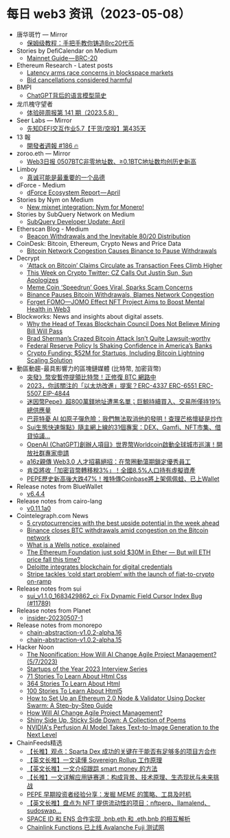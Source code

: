 # 每日 web3 资讯（2023-05-08）

- 唐华斑竹 — Mirror
  - [保姆级教程：手把手教你铸造Brc20代币](https://mirror.xyz/0x731644a15A2C445825F7Bd6002870c49B83bc859/uRklYY-kjNkk2sRzOQ7sNzr1bBTpzI7TjyW7w1wjiZM)
- Stories by DefiCalendar on Medium
  - [Mainnet Guide — BRC-20](https://medium.com/@CalendarDefi/mainnet-guide-brc-20-101b3565b98e?source=rss-4949be3a0c7a------2)
- Ethereum Research - Latest posts
  - [Latency arms race concerns in blockspace markets](https://ethresear.ch/t/latency-arms-race-concerns-in-blockspace-markets/14957/9)
  - [Bid cancellations considered harmful](https://ethresear.ch/t/bid-cancellations-considered-harmful/15500/2)
- BMPI
  - [ChatGPT背后的语言模型简史](https://www.bmpi.dev/dev/deep-learning/nlp-language-models/)
- 龙爪槐守望者
  - [体验碎周报第 141 期（2023.5.8）](https://www.ftium4.com/ux-weekly-141.html)
- Seer Labs — Mirror
  - [先知DEFI交互作业5.7【干货/空投】第435天](https://mirror.xyz/seerlabs.eth/y4vhsKV0CU2N1hrNV85b1NA3MWmehOCizDh3Y4Awf44)
- 13 報
  - [開發者週報 #186 🔥](https://www.ethanhuang13.com/p/186)
- zoroo.eth — Mirror
  - [Web3日报 0507BTC非零地址数、≥0.1BTC地址数均创历史新高](https://mirror.xyz/zoroo.eth/7foxQeHxzi68PrJgF2X1WDud_rfwW8minsnlGM5cXXo)
- Limboy
  - [真诚可能是最重要的一个品德](https://limboy.me/posts/sincerity/)
- dForce - Medium
  - [dForce Ecosystem Report — April](https://medium.com/dforcenet/dforce-ecosystem-report-april-afb7092b0f8d?source=rss----ed9dcd685d4a---4)
- Stories by Nym on Medium
  - [New mixnet integration: Nym for Monero!](https://blog.nymtech.net/new-mixnet-integration-nym-for-monero-f0a3068e803f?source=rss-31df456bf882------2)
- Stories by SubQuery Network on Medium
  - [SubQuery Developer Update: April](https://subquery.medium.com/subquery-developer-update-april-64939ca2e96b?source=rss-363112002081------2)
- Etherscan Blog - Medium
  - [Beacon Withdrawals and the Inevitable 80/20 Distribution](https://medium.com/etherscan-blog/beacon-withdrawals-and-the-inevitable-80-20-distribution-712928f9be8c?source=rss----3f7df27da979---4)
- CoinDesk: Bitcoin, Ethereum, Crypto News and Price Data
  - [Bitcoin Network Congestion Causes Binance to Pause Withdrawals](https://www.coindesk.com/markets/2023/05/07/bitcoin-network-congestion-causes-binance-to-pause-withdrawals/?utm_medium=referral&utm_source=rss&utm_campaign=headlines)
- Decrypt
  - ['Attack on Bitcoin’ Claims Circulate as Transaction Fees Climb Higher](https://decrypt.co/139259/bitcoin-ddos-ordinals-inscriptions-attack)
  - [This Week on Crypto Twitter: CZ Calls Out Justin Sun, Sun Apologizes](https://decrypt.co/139242/this-week-on-crypto-twitter-cz-calls-out-justin-sun-apologizes)
  - [Meme Coin ‘Speedrun’ Goes Viral, Sparks Scam Concerns](https://decrypt.co/139220/meme-coin-speedrun-goes-viral-sparks-scam-concerns)
  - [Binance Pauses Bitcoin Withdrawals, Blames Network Congestion](https://decrypt.co/139228/binance-pauses-bitcoin-withdrawals-blames-network-congestion)
  - [Forget FOMO—JOMO Effect NFT Project Aims to Boost Mental Health in Web3](https://decrypt.co/139147/joy-of-missing-out-nfts-to-launch-on-magic-eden-supporting-mental-health-through-digital-art)
- Blockworks: News and insights about digital assets.
  - [Why the Head of Texas Blockchain Council Does Not Believe Mining Bill Will Pass](https://blockworks.co/news/texas-blockchain-council-mining-bill)
  - [Brad Sherman’s Crazed Bitcoin Attack Isn’t Quite Lawsuit-worthy](https://blockworks.co/news/brad-sherman-bitcoin-tax-evaders)
  - [Federal Reserve Policy Is Shaking Confidence in America’s Banks](https://blockworks.co/news/federal-reserve-policy-confidence-banks)
  - [Crypto Funding: $52M for Startups, Including Bitcoin Lightning Scaling Solution](https://blockworks.co/news/crypto-funding-down-52m-startups)
- 動區動趨-最具影響力的區塊鏈媒體 (比特幣, 加密貨幣)
  - [突發》幣安暫停提領比特幣！正修復 BTC 網路中](https://www.blocktempo.com/binance-closed-bitcoin-withdrawals/)
  - [2023，你該關注的「以太坊改進」提案？ERC-4337 ERC-6551 ERC-5507 EIP-4844](https://www.blocktempo.com/2023-summarize-ethereum-upgrade-plan/)
  - [迷因幣Pepe》超800萬鎂地址遭黑名單；巨鯨持續買入、交易所僅持19%總供應量](https://www.blocktempo.com/a-users-pepe-address-was-blacklisted/)
  - [巴菲特憂 AI 如原子彈危險：我們無法取消他的發明！查理芒格懷疑是炒作](https://www.blocktempo.com/warren-buffett-compares-ai-to-atom-bomb/)
  - [Sui生態快速盤點》隨主網上線的31個專案：DEX、Gamfi、NFT市集、借貸協議…](https://www.blocktempo.com/first-batch-goes-online-on-sui-mainnet/)
  - [OpenAI (ChatGPT)創辦人項目》世界幣Worldcoin啟動全球城市巡演！開放社群專家申請](https://www.blocktempo.com/worldcoin-community-specialist-application-is-open/)
  - [a16z親傳 Web3.0 人才招募絕招：在幣圈動蕩期鎖定優秀員工](https://www.blocktempo.com/a16z-teaching-how-to-recruit-workers-of-web3/)
  - [肯亞將收「加密貨幣轉移稅3%」！全國8.5%人口持有虛擬資產](https://www.blocktempo.com/kenya-wants-to-tax-cryptocurrencies/)
  - [PEPE歷史新高後大跌47%！推特傳Coinbase將上架佩佩蛙、已上Wallet](https://www.blocktempo.com/pepe-price-plummeted-by-40/)
- Release notes from BlueWallet
  - [v6.4.4](https://github.com/BlueWallet/BlueWallet/releases/tag/v6.4.4)
- Release notes from cairo-lang
  - [v0.11.1a0](https://github.com/starkware-libs/cairo-lang/releases/tag/v0.11.1a0)
- Cointelegraph.com News
  - [5 cryptocurrencies with the best upside potential in the week ahead](https://cointelegraph.com/news/5-cryptocurrencies-with-the-best-upside-potential-in-the-week-ahead)
  - [Binance closes BTC withdrawals amid congestion on the Bitcoin network](https://cointelegraph.com/news/binance-closes-btc-withdrawals-amid-congestion-on-the-bitcoin-network)
  - [What is a Wells notice, explained](https://cointelegraph.com/explained/what-is-a-wells-notice-explained)
  - [The Ethereum Foundation just sold $30M in Ether — But will ETH price fall this time?](https://cointelegraph.com/news/the-ethereum-foundation-just-sold-30m-in-ether-but-will-eth-price-fall-this-time)
  - [Deloitte integrates blockchain for digital credentials](https://cointelegraph.com/news/deloitte-integrates-blockchain-for-digital-credentials)
  - [Stripe tackles ‘cold start problem’ with the launch of fiat-to-crypto on-ramp](https://cointelegraph.com/news/stripe-tackles-cold-start-problem-with-the-launch-of-fiat-to-crypto-onramp)
- Release notes from sui
  - [sui_v1.1.0_1683429862_ci: Fix Dynamic Field Cursor Index Bug (#11789)](https://github.com/MystenLabs/sui/releases/tag/sui_v1.1.0_1683429862_ci)
- Release notes from Planet
  - [insider-20230507-1](https://github.com/Planetable/Planet/releases/tag/insider-20230507-1)
- Release notes from monorepo
  - [chain-abstraction-v1.0.2-alpha.16](https://github.com/connext/monorepo/releases/tag/chain-abstraction-v1.0.2-alpha.16)
  - [chain-abstraction-v1.0.2-alpha.15](https://github.com/connext/monorepo/releases/tag/chain-abstraction-v1.0.2-alpha.15)
- Hacker Noon
  - [The Noonification: How Will AI Change Agile Project Management? (5/7/2023)](https://hackernoon.com/5-7-2023-noonification?source=rss)
  - [Startups of the Year 2023 Interview Series](https://hackernoon.com/startups-of-the-year-2023-interview-series?source=rss)
  - [71 Stories To Learn About Html Css](https://hackernoon.com/71-stories-to-learn-about-html-css?source=rss)
  - [364 Stories To Learn About Html](https://hackernoon.com/364-stories-to-learn-about-html?source=rss)
  - [100 Stories To Learn About Html5](https://hackernoon.com/100-stories-to-learn-about-html5?source=rss)
  - [How to Set Up an Ethereum 2.0 Node & Validator Using Docker Swarm: A Step-by-Step Guide](https://hackernoon.com/how-to-set-up-an-ethereum-20-node-and-validator-using-docker-swarm-a-step-by-step-guide?source=rss)
  - [How Will AI Change Agile Project Management?](https://hackernoon.com/how-will-ai-change-agile-project-management?source=rss)
  - [Shiny Side Up, Sticky Side Down: A Collection of Poems](https://hackernoon.com/shiny-side-up-sticky-side-down-a-collection-of-poems?source=rss)
  - [NVIDIA's Perfusion AI Model Takes Text-to-Image Generation to the Next Level](https://hackernoon.com/nvidias-perfusion-ai-model-takes-text-to-image-generation-to-the-next-level?source=rss)
- ChainFeeds精选
  - [【长推】观点：Sparta Dex 成功的关键在于能否有足够多的项目方合作](https://twitter.com/nintendodoomed/status/1655045007198531584)
  - [【英文长推】一文读懂 Sovereign Rollup 工作原理](https://twitter.com/doganeth_en/status/1655080845642702848)
  - [【英文长推】一文介绍跟踪 smart money 的方法](https://twitter.com/crypthoem/status/1654498629875376129)
  - [【长推】一文详解应用链赛道：构成背景、技术原理、生态现状与未来挑战](https://twitter.com/chasey_07/status/1654798316801081345)
  - [PEPE 早期投资者经验分享：发掘 MEME 的策略、工具及时机](https://www.panewslab.com/zh/articledetails/gyla3lyv.html)
  - [【英文长推】盘点为 NFT 提供流动性的项目：nftperp、llamalend、sudoswap...](https://twitter.com/flowslikeosmo/status/1654863614279573506)
  - [SPACE ID 和 ENS 合作实现 .bnb.eth 和 .eth.bnb 的相互解析](https://twitter.com/sid_bnb/status/1654350071939432448)
  - [Chainlink Functions 已上线 Avalanche Fuji 测试网](https://www.avax.network/blog/chainlink-functions-now-live-on-avalanche-fuji-helping-bring-the-worlds-apis-to-web3)
